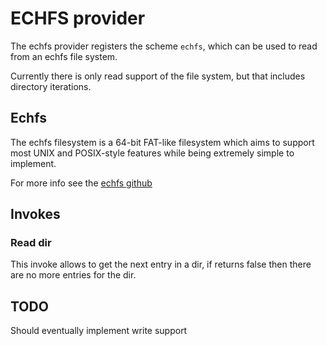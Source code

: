# ECHFS provider

The echfs provider registers the scheme `echfs`, which can be used to read from an echfs file system.

Currently there is only read support of the file system, but that includes directory iterations.

## Echfs
The echfs filesystem is a 64-bit FAT-like filesystem which aims to support most UNIX and POSIX-style features while being extremely simple to implement.

For more info see the [echfs github](https://github.com/mintsuki/echfs)

## Invokes

### Read dir
This invoke allows to get the next entry in a dir, if returns false then there are no more entries for the dir.

## TODO

Should eventually implement write support